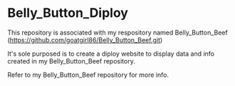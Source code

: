 # Belly_Button_Diploy

This repository is associated with my respository named Belly_Button_Beef (https://github.com/goatgirl86/Belly_Button_Beef.git)

It's sole purposed is to create a diploy website to display data and info created in my Belly_Button_Beef repository.  

Refer to my Belly_Button_Beef repository for more info.  
